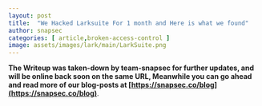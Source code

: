 ```yaml
---
layout: post
title:  "We Hacked Larksuite For 1 month and Here is what we found" 
author: snapsec
categories: [ article,broken-access-control ]
image: assets/images/lark/main/LarkSuite.png
---
```




__The Writeup was taken-down by team-snapsec for further updates, and will be online back soon on the same URL, Meanwhile you can go ahead and read more of our blog-posts at [https://snapsec.co/blog](https://snapsec.co/blog)__.
